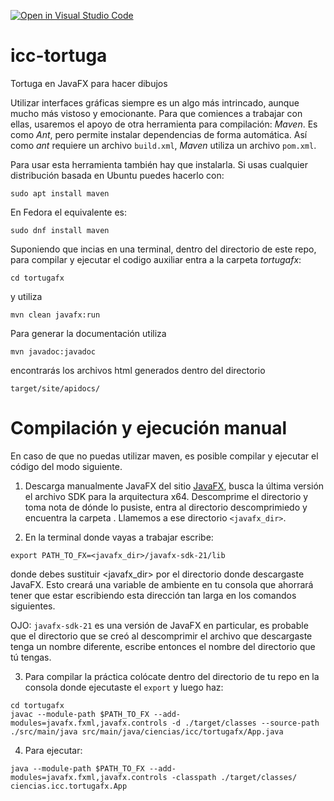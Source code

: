 [![Open in Visual Studio Code](https://classroom.github.com/assets/open-in-vscode-718a45dd9cf7e7f842a935f5ebbe5719a5e09af4491e668f4dbf3b35d5cca122.svg)](https://classroom.github.com/online_ide?assignment_repo_id=11987234&assignment_repo_type=AssignmentRepo)
# icc-tortuga
Tortuga en JavaFX para hacer dibujos

Utilizar interfaces gráficas siempre es un algo más intrincado, aunque mucho más vistoso y emocionante.  Para que comiences a trabajar con ellas, usaremos el apoyo de otra herramienta para compilación: _Maven_.  Es como _Ant_, pero permite instalar dependencias de forma automática.  Así como _ant_ requiere un archivo ```build.xml```, _Maven_ utiliza un archivo ```pom.xml```.

Para usar esta herramienta también hay que instalarla.  Si usas cualquier distribución basada en Ubuntu puedes hacerlo con:

```
sudo apt install maven
```

En Fedora el equivalente es:
```
sudo dnf install maven
```

Suponiendo que incias en una terminal, dentro del directorio de este repo, para compilar y ejecutar el codigo auxiliar entra a la carpeta _tortugafx_:

```
cd tortugafx
```

y utiliza

```
mvn clean javafx:run
```

Para generar la documentación utiliza

```
mvn javadoc:javadoc
```

encontrarás los archivos html generados dentro del directorio

```
target/site/apidocs/
```

# Compilación y ejecución manual

En caso de que no puedas utilizar maven, es posible compilar y ejecutar el código del modo siguiente.

1. Descarga manualmente JavaFX del sitio [JavaFX](https://openjfx.io/), busca la última versión el archivo SDK para la arquitectura x64. Descomprime el directorio y toma nota de dónde lo pusiste, entra al directorio descomprimiedo y encuentra la carpeta .  Llamemos a ese directorio ```<javafx_dir>```.

2. En la terminal donde vayas a trabajar escribe:
```
export PATH_TO_FX=<javafx_dir>/javafx-sdk-21/lib
```
donde debes sustituir <javafx_dir> por el directorio donde descargaste JavaFX.  Esto creará una variable de ambiente en tu consola que ahorrará tener que estar escribiendo esta dirección tan larga en los comandos siguientes.

OJO: ```javafx-sdk-21``` es una versión de JavaFX en particular, es probable que el directorio que se creó al descomprimir el archivo que descargaste tenga un nombre diferente, escribe entonces el nombre del directorio que tú tengas.

3. Para compilar la práctica colócate dentro del directorio de tu repo en la consola donde ejecutaste el ```export``` y luego haz:
```
cd tortugafx
javac --module-path $PATH_TO_FX --add-modules=javafx.fxml,javafx.controls -d ./target/classes --source-path ./src/main/java src/main/java/ciencias/icc/tortugafx/App.java
```

4. Para ejecutar:
```
java --module-path $PATH_TO_FX --add-modules=javafx.fxml,javafx.controls -classpath ./target/classes/ ciencias.icc.tortugafx.App
```
